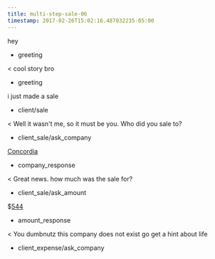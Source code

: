 ```yaml
---
title: multi-step-sale-06
timestamp: 2017-02-26T15:02:16.487032235-05:00
---
```


hey
* greeting

< cool story bro
* greeting

i just made a sale
* client/sale

< Well it wasn't me, so it must be you. Who did you sale to?
* client_sale/ask_company

[Concordia](company_name)
* company_response

< Great news. how much was the sale for?
* client_sale/ask_amount

$[544](amount_of_money)
* amount_response

< You dumbnutz this company does not exist go get a hint about life
* client_expense/ask_company
